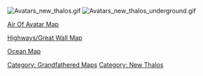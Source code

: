 ![](Avatars_new_thalos.gif "Avatars_new_thalos.gif")
![](Avatars_new_thalos_underground.gif "Avatars_new_thalos_underground.gif")

[Air Of Avatar Map](Air_Of_Avatar_Map "wikilink")

[Highways/Great Wall Map](Highways/Great_Wall_Map "wikilink")

[Ocean Map](Ocean_Map "wikilink")

[Category: Grandfathered Maps](Category:_Grandfathered_Maps "wikilink")
[Category: New Thalos](Category:_New_Thalos "wikilink")
